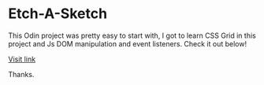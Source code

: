 # Etch-A-Sketch

This Odin project was pretty easy to start with, I got to learn CSS Grid in this project and Js DOM manipulation and event listeners. Check it out below!

[Visit link](https://roopxx.github.io/Etch-A-Sketch/)

Thanks.
